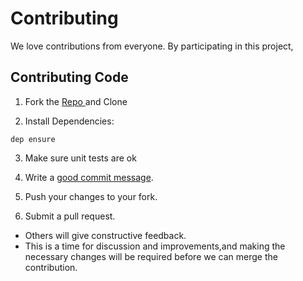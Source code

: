 # Contributing

We love contributions from everyone.
By participating in this project,

## Contributing Code

1. Fork the [ Repo ][repository] and Clone

2. Install Dependencies:

`dep ensure`

3. Make sure unit tests are ok

4. Write a [good commit message][commit].

5. Push your changes to your fork. 

6. Submit a pull request.

  [repository]: https://github.com/robertoduessmann/weather-api
  [commit]: http://tbaggery.com/2008/04/19/a-note-about-git-commit-messages.html
  
 - Others will give constructive feedback.
 - This is a time for discussion and improvements,and making the necessary changes will be required before we can merge the contribution.
